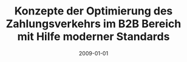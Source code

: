 ---
abstract: ''
authors:
- Anna Grossfeld-Marek
date: '2009-01-01'
featured: false
links:
- name: Publik
  url: https://publik.tuwien.ac.at/showentry.php?ID=183663&lang=2
publication_types:
- '7'
publishDate: '2009-01-01'
title: Konzepte der Optimierung des Zahlungsverkehrs im B2B Bereich mit Hilfe moderner
  Standards
url_pdf: ''
---